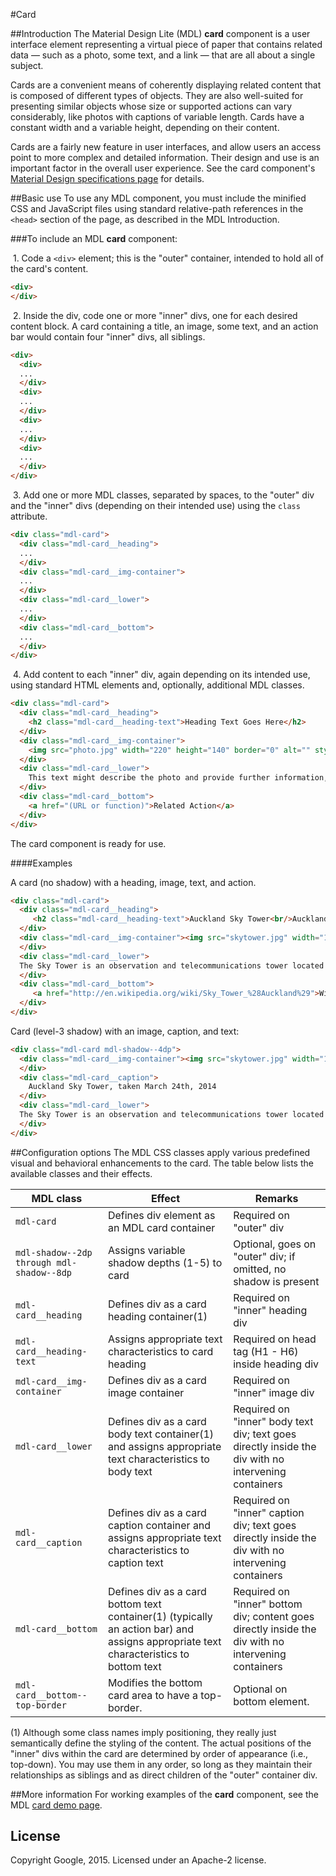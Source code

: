 #Card

##Introduction
The Material Design Lite (MDL) **card** component is a user interface element representing a virtual piece of paper that contains related data &mdash; such as a photo, some text, and a link &mdash; that are all about a single subject.

Cards are a convenient means of coherently displaying related content that is composed of different types of objects. They are also well-suited for presenting similar objects whose size or supported actions can vary considerably, like photos with captions of variable length. Cards have a constant width and a variable height, depending on their content.

Cards are a fairly new feature in user interfaces, and allow users an access point to more complex and detailed information. Their design and use is an important factor in the overall user experience. See the card component's [Material Design specifications page](http://www.google.com/design/spec/components/cards.html) for details.

##Basic use
To use any MDL component, you must include the minified CSS and JavaScript files using standard relative-path references in the `<head>` section of the page, as described in the MDL Introduction.

###To include an MDL **card** component:

&nbsp;1. Code a `<div>` element; this is the "outer" container, intended to hold all of the card's content.
```html
<div>
</div>
```
&nbsp;2. Inside the div, code one or more "inner" divs, one for each desired content block. A card containing a title, an image, some text, and an action bar would contain four "inner" divs, all siblings.
```html
<div>
  <div>
  ...
  </div>
  <div>
  ...
  </div>
  <div>
  ...
  </div>
  <div>
  ...
  </div>
</div>
```
&nbsp;3. Add one or more MDL classes, separated by spaces, to the "outer" div and the "inner" divs (depending on their intended use) using the `class` attribute.
```html
<div class="mdl-card">
  <div class="mdl-card__heading">
  ...
  </div>
  <div class="mdl-card__img-container">
  ...
  </div>
  <div class="mdl-card__lower">
  ...
  </div>
  <div class="mdl-card__bottom">
  ...
  </div>
</div>
```
&nbsp;4. Add content to each "inner" div, again depending on its intended use, using standard HTML elements and, optionally, additional MDL classes.
```html
<div class="mdl-card">
  <div class="mdl-card__heading">
    <h2 class="mdl-card__heading-text">Heading Text Goes Here</h2>
  </div>
  <div class="mdl-card__img-container">
    <img src="photo.jpg" width="220" height="140" border="0" alt="" style="padding:20px;">
  </div>
  <div class="mdl-card__lower">
    This text might describe the photo and provide further information, such as where and when it was taken.
  </div>
  <div class="mdl-card__bottom">
    <a href="(URL or function)">Related Action</a>
  </div>
</div>
```

The card component is ready for use.

####Examples

A card (no shadow) with a heading, image, text, and action.

```html
<div class="mdl-card">
  <div class="mdl-card__heading">
     <h2 class="mdl-card__heading-text">Auckland Sky Tower<br/>Auckland, New Zealand</h2>
  </div>
  <div class="mdl-card__img-container"><img src="skytower.jpg" width="173" height="157" border="0" alt="" style="padding:10px;">
  </div>
  <div class="mdl-card__lower">
  The Sky Tower is an observation and telecommunications tower located in Auckland, New Zealand. It is 328 metres (1,076 ft) tall, making it the tallest man-made structure in the Southern Hemisphere.
  </div>
  <div class="mdl-card__bottom">
     <a href="http://en.wikipedia.org/wiki/Sky_Tower_%28Auckland%29">Wikipedia entry</a>
  </div>
</div>
```

Card (level-3 shadow) with an image, caption, and text:

```html
<div class="mdl-card mdl-shadow--4dp">
  <div class="mdl-card__img-container"><img src="skytower.jpg" width="173" height="157" border="0" alt="" style="padding:10px;">
  </div>
  <div class="mdl-card__caption">
    Auckland Sky Tower, taken March 24th, 2014
  </div>
  <div class="mdl-card__lower">
  The Sky Tower is an observation and telecommunications tower located in Auckland, New Zealand. It is 328 metres (1,076 ft) tall, making it the tallest man-made structure in the Southern Hemisphere.
  </div>
</div>
```

##Configuration options
The MDL CSS classes apply various predefined visual and behavioral enhancements to the card. The table below lists the available classes and their effects.

| MDL class | Effect | Remarks |
|-----------|--------|---------|
| `mdl-card` | Defines div element as an MDL card container | Required on "outer" div |
| `mdl-shadow--2dp through mdl-shadow--8dp` | Assigns variable shadow depths (1-5) to card | Optional, goes on "outer" div; if omitted, no shadow is present |
| `mdl-card__heading` | Defines div as a card heading container(1) | Required on "inner" heading div |
| `mdl-card__heading-text` | Assigns appropriate text characteristics to card heading | Required on head tag (H1 - H6) inside heading div |
| `mdl-card__img-container` | Defines div as a card image container | Required on "inner" image div |
| `mdl-card__lower` | Defines div as a card body text container(1) and assigns appropriate text characteristics to body text | Required on "inner" body text div; text goes directly inside the div with no intervening containers |
| `mdl-card__caption` | Defines div as a card caption container and assigns appropriate text characteristics to caption text | Required on "inner" caption div; text goes directly inside the div with no intervening containers |
| `mdl-card__bottom` | Defines div as a card bottom text container(1) (typically an action bar) and assigns appropriate text characteristics to bottom text | Required on "inner" bottom div; content goes directly inside the div with no intervening containers |
| `mdl-card__bottom--top-border` | Modifies the bottom card area to have a top-border. | Optional on bottom element. |

(1) Although some class names imply positioning, they really just semantically define the styling of the content. The actual positions of the "inner" divs within the card are determined by order of appearance (i.e., top-down). You may use them in any order, so long as they maintain their relationships as siblings and as direct children of the "outer" container div.

##More information
For working examples of the **card** component, see the MDL [card demo page](www.github.com/google/material-design-lite/src/card/demo.html).

## License

Copyright Google, 2015. Licensed under an Apache-2 license.
